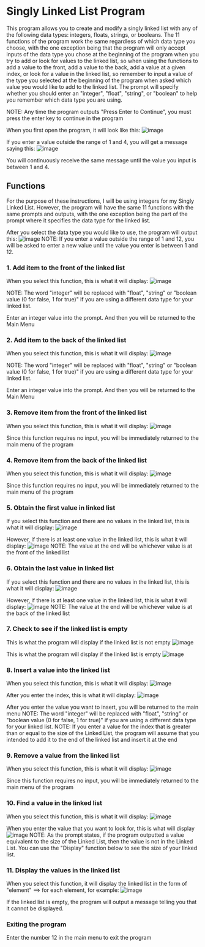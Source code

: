 # Singly Linked List Program
This program allows you to create and modify a singly linked list with any of the following data types: integers, floats, strings, or booleans. The 11 functions of the program work the same regardless of which data type you choose, with the one exception being that the program will only accept inputs of the data type you chose at the beginning of the program when you try to add or look for values to the linked list, so when using the functions to add a value to the front, add a value to the back, add a value at a given index, or look for a value in the linked list, so remember to input a value of the type you selected at the beginning of the program when asked which value you would like to add to the linked list. The prompt will specify whether you should enter an "integer", "float", "string", or "boolean" to help you remember which data type you are using.

NOTE: Any time the program outputs "Press Enter to Continue", you must press the enter key to continue in the program

When you first open the program, it will look like this:
![image](https://github.com/user-attachments/assets/e30c59f8-4b56-454d-8dff-ce30f5560662)

If you enter a value outside the range of 1 and 4, you will get a message saying this:
![image](https://github.com/user-attachments/assets/31665139-ba9c-48a0-8043-2fd9926ae6b7)

You will continuously receive the same message until the value you input is between 1 and 4.

## Functions
For the purpose of these instructions, I will be using integers for my Singly Linked List. However, the program will have the same 11 functions with the same prompts and outputs, with the one exception being the part of the prompt where it specifies the data type for the linked list.

After you select the data type you would like to use, the program will output this:
![image](https://github.com/user-attachments/assets/3f480e44-0619-4841-b749-0a36aa68928a)
NOTE: If you enter a value outside the range of 1 and 12, you will be asked to enter a new value until the value you enter is between 1 and 12.

### 1. Add item to the front of the linked list
When you select this function, this is what it will display:
![image](https://github.com/user-attachments/assets/05254453-40db-44d8-a594-69163b5bc867)

NOTE: The word "integer" will be replaced with "float", "string" or "boolean value (0 for false, 1 for true)" if you are using a different data type for your linked list.

Enter an integer value into the prompt. And then you will be returned to the Main Menu

### 2. Add item to the back of the linked list
When you select this function, this is what it will display:
![image](https://github.com/user-attachments/assets/4656b3ef-8e34-4033-bee4-057677d79d25)

NOTE: The word "integer" will be replaced with "float", "string" or "boolean value (0 for false, 1 for true)" if you are using a different data type for your linked list.

Enter an integer value into the prompt. And then you will be returned to the Main Menu

### 3. Remove item from the front of the linked list
When you select this function, this is what it will display:
![image](https://github.com/user-attachments/assets/19ef08e2-03b6-47a0-b455-8c0361b5981b)

Since this function requires no input, you will be immediately returned to the main menu of the program

### 4. Remove item from the back of the linked list
When you select this function, this is what it will display:
![image](https://github.com/user-attachments/assets/f59d6ed3-d431-4472-b6c8-57e7716ba6dd)

Since this function requires no input, you will be immediately returned to the main menu of the program

### 5. Obtain the first value in linked list
If you select this function and there are no values in the linked list, this is what it will display:
![image](https://github.com/user-attachments/assets/61fd81b3-4eb7-459b-b662-3360e556a499)

However, if there is at least one value in the linked list, this is what it will display:
![image](https://github.com/user-attachments/assets/957e41a0-95c8-4c11-8a6c-aeb7ecc33faf)
NOTE: The value at the end will be whichever value is at the front of the linked list

### 6. Obtain the last value in linked list
If you select this function and there are no values in the linked list, this is what it will display:
![image](https://github.com/user-attachments/assets/6e325b3a-93c2-4355-b906-895149634381)

However, if there is at least one value in the linked list, this is what it will display:
![image](https://github.com/user-attachments/assets/f1bdefa9-dc90-465c-b83b-75d56226ffa4)
NOTE: The value at the end will be whichever value is at the back of the linked list

### 7. Check to see if the linked list is empty
This is what the program will display if the linked list is not empty
![image](https://github.com/user-attachments/assets/10e9e2c6-e69a-4437-8fc2-c835265f4de2)

This is what the program will display if the linked list is empty
![image](https://github.com/user-attachments/assets/dbdb4de3-df35-4232-85d8-3e301f7b2c5a)

### 8. Insert a value into the linked list
When you select this function, this is what it will display:
![image](https://github.com/user-attachments/assets/111c42d7-b7fe-46ca-b202-a82005887a8a)

After you enter the index, this is what it will display:
![image](https://github.com/user-attachments/assets/4a7bcc97-5001-4aba-96e4-d8be04a08829)

After you enter the value you want to insert, you will be returned to the main menu
NOTE: The word "integer" will be replaced with "float", "string" or "boolean value (0 for false, 1 for true)" if you are using a different data type for your linked list.
NOTE: If you enter a value for the index that is greater than or equal to the size of the Linked List, the program will assume that you intended to add it to the end of the linked list and insert it at the end

### 9. Remove a value from the linked list
When you select this function, this is what it will display:
![image](https://github.com/user-attachments/assets/f48e111f-9e6f-4419-b776-1212dc3c8ffa)

Since this function requires no input, you will be immediately returned to the main menu of the program

### 10. Find a value in the linked list
When you select this function, this is what it will display:
![image](https://github.com/user-attachments/assets/177fda4b-e5d2-4cd9-9258-085d94451a93)

When you enter the value that you want to look for, this is what will display
![image](https://github.com/user-attachments/assets/1b4ce621-1315-4f3f-802b-55bdf96813bb)
NOTE: As the prompt states, if the program outputted a value equivalent to the size of the Linked List, then the value is not in the Linked List. You can use the "Display" function below to see the size of your linked list.

### 11. Display the values in the linked list
When you select this function, it will display the linked list in the form of "element" ==> for each element, for example:
![image](https://github.com/user-attachments/assets/4ceee93f-0476-4e1b-a473-f56cb73aed54)

If the linked list is empty, the program will output a message telling you that it cannot be displayed.

### Exiting the program
Enter the number 12 in the main menu to exit the program



